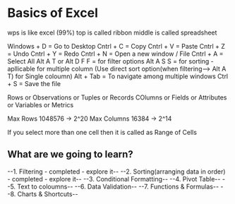 # Basics of Excel

wps is like excel (99%)
top is called ribbon
middle is called spreadsheet

Windows + D =  Go to Desktop
Cntrl + C = Copy
Cntrl + V = Paste
Cntrl + Z = Undo
Cntrl + Y = Redo
Cntrl + N = Open a new window / File
Cntrl + A = Select All
Alt A T or Alt D F F = for filter options
Alt A S S = for sorting  - apllicable for multiple column (Use direct sort option(when filtering--> Alt A T) for Single coloumn)
Alt + Tab = To navigate among multiple windows
Ctrl + S = Save the file

Rows or Observations or Tuples or Records
COlumns or Fields or Attributes or Variables or Metrics

Max Rows 1048576 -> 2^20
Max Columns 16384 -> 2^14

If you select more than one cell then it is called as Range of Cells
## What are we going to learn?
--1. Filtering  - completed - explore it--
--2. Sorting(arranging data in order)    - completed - explore it--
--3. Conditional Formatting--
--4. Pivot Table--
--5. Text to coloumns--
--6. Data Validation--
--7. Functions & Formulas--
--8. Charts & Shortcuts--





